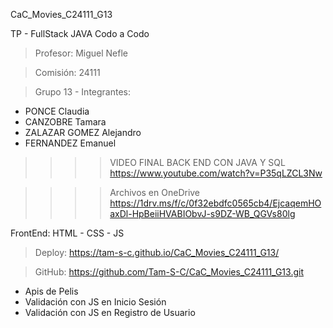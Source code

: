 CaC_Movies_C24111_G13

TP - FullStack JAVA
Codo a Codo

> Profesor: Miguel Nefle

> Comisión: 24111

> Grupo 13 - Integrantes:
- PONCE Claudia
- CANZOBRE Tamara
- ZALAZAR GOMEZ Alejandro
- FERNANDEZ Emanuel

>>>> VIDEO FINAL BACK END CON JAVA Y SQL
https://www.youtube.com/watch?v=P35qLZCL3Nw

>>>> Archivos en OneDrive
https://1drv.ms/f/c/0f32ebdfc0565cb4/EjcaqemHOaxDl-HpBeiiHVABIObvJ-s9DZ-WB_QGVs80lg


FrontEnd: HTML - CSS - JS

> Deploy: https://tam-s-c.github.io/CaC_Movies_C24111_G13/

> GitHub: https://github.com/Tam-S-C/CaC_Movies_C24111_G13.git

+ Apis de Pelis
+ Validación con JS en Inicio Sesión
+ Validación con JS en Registro de Usuario
